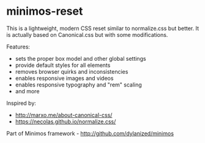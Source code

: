 # minimos-reset

This is a lightweight, modern CSS reset similar to normalize.css but better. It is actually based on Canonical.css but with some modifications.

Features:

- sets the proper box model and other global settings
- provide default styles for all elements
- removes browser quirks and inconsistencies
- enables responsive images and videos
- enables responsive typography and "rem" scaling
- and more

Inspired by:
- http://marxo.me/about-canonical-css/
- https://necolas.github.io/normalize.css/

Part of Minimos framework - http://github.com/dylanized/minimos
